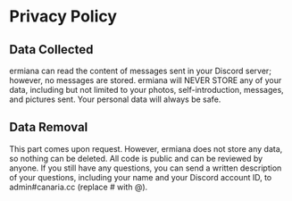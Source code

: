 # Privacy Policy

## Data Collected
ermiana can read the content of messages sent in your Discord server; however, no messages are stored. ermiana will NEVER STORE any of your data, including but not limited to your photos, self-introduction, messages, and pictures sent. Your personal data will always be safe.

## Data Removal
This part comes upon request. However, ermiana does not store any data, so nothing can be deleted. All code is public and can be reviewed by anyone. If you still have any questions, you can send a written description of your questions, including your name and your Discord account ID, to admin#canaria.cc (replace # with @).
